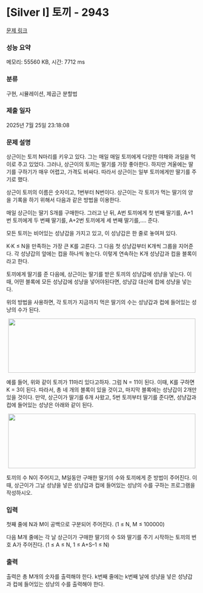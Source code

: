 # [Silver I] 토끼 - 2943 

[문제 링크](https://www.acmicpc.net/problem/2943) 

### 성능 요약

메모리: 55560 KB, 시간: 7712 ms

### 분류

구현, 시뮬레이션, 제곱근 분할법

### 제출 일자

2025년 7월 25일 23:18:08

### 문제 설명

<p>상근이는 토끼 N마리를 키우고 있다. 그는 매일 매일 토끼에게 다양한 야채와 과일을 먹이로 주고 있었다. 그러나, 상근이의 토끼는 딸기를 가장 좋아한다. 하지만 겨울에는 딸기를 구하기가 매우 어렵고, 가격도 비싸다. 따라서 상근이는 일부 토끼에게만 딸기를 주기로 했다.</p>

<p>상근이 토끼의 이름은 숫자이고, 1번부터 N번이다. 상근이는 각 토끼가 먹는 딸기의 양을 기록을 하기 위해서 다음과 같은 방법을 이용한다.</p>

<p>매일 상근이는 딸기 S개를 구매한다. 그러고 난 뒤, A번 토끼에게 첫 번째 딸기를, A+1번 토끼에게 두 번째 딸기를, A+2번 토끼에게 세 번째 딸기를,.... 준다.</p>

<p>모든 토끼는 비어있는 성냥갑을 가지고 있고, 이 성냥갑은 한 줄로 놓여져 있다.</p>

<p>K·K ≤ N을 만족하는 가장 큰 K를 고른다. 그 다음 첫 성냥갑부터 K개씩 그룹을 지어준다. 각 성냥갑의 앞에는 컵을 하나씩 놓는다. 이렇게 연속하는 K개 성냥갑과 컵을 블록이라고 한다.</p>

<p>토끼에게 딸기를 준 다음에, 상근이는 딸기를 받은 토끼의 성냥갑에 성냥을 넣는다. 이때, 어떤 블록에 모든 성냥갑에 성냥을 넣어야된다면, 성냥갑 대신에 컵에 성냥을 넣는다. </p>

<p>위의 방법을 사용하면, 각 토끼가 지금까지 먹은 딸기의 수는 성냥갑과 컵에 들어있는 성냥의 수가 된다.</p>

<p style="text-align: center;"><img alt="" src="https://upload.acmicpc.net/4086d9b2-59ee-4da9-b214-e84cc774266e/-/preview/" style="width: 494px; height: 143px;"></p>

<p>예를 들어, 위와 같이 토끼가 11마리 있다고하자. 그럼 N = 11이 된다. 이때, K를 구하면 K = 3이 된다. 따라서, 총 네 개의 블록이 있을 것이고, 마지막 블록에는 성냥갑이 2개만 있을 것이다. 만약, 상근이가 딸기를 6개 사왔고, 5번 토끼부터 딸기를 준다면, 성냥갑과 컵에 들어있는 성냥은 아래와 같이 된다.</p>

<p style="text-align: center;"><img alt="" src="https://upload.acmicpc.net/a1f2e754-f870-42d6-abe1-e5137138c12d/-/preview/" style="width: 494px; height: 144px;"></p>

<p>토끼의 수 N이 주어지고, M일동안 구매한 딸기의 수와 토끼에게 준 방법이 주어진다. 이때, 상근이가 그날 성냥을 넣은 성냥갑과 컵에 들어있는 성냥의 수를 구하는 프로그램을 작성하시오.</p>

### 입력 

 <p>첫째 줄에 N과 M이 공백으로 구분되어 주어진다. (1 ≤ N, M ≤ 100000)</p>

<p>다음 M개 줄에는 각 날 상근이가 구매한 딸기의 수 S와 딸기를 주기 시작하는 토끼의 번호 A가 주어진다. (1 ≤ A ≤ N, 1 ≤ A+S–1 ≤ N)</p>

### 출력 

 <p>출력은 총 M개의 숫자를 출력해야 한다. k번째 줄에는 k번째 날에 성냥을 넣은 성냥갑과 컵에 들어있는 성냥의 수를 출력해야 한다.</p>

